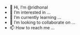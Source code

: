 - 👋 Hi, I’m @ridhonal
- 👀 I’m interested in ...
- 🌱 I’m currently learning ...
- 💞️ I’m looking to collaborate on ...
- 📫 How to reach me ...

<!---
ridhonal/ridhonal is a ✨ special ✨ repository because its `README.md` (this file) appears on your GitHub profile.
You can click the Preview link to take a look at your changes.
--->
